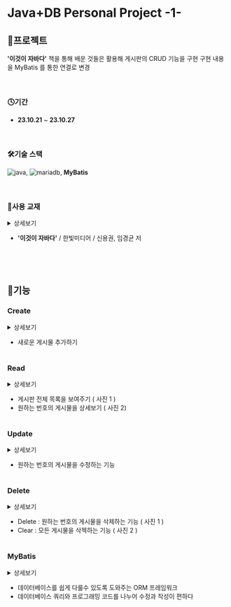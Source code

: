 # Java+DB Personal Project -1-

## 💾프로젝트

**'이것이 자바다'** 책을 통해 배운 것들은 활용해 게시판의 CRUD 기능을 구현
구현 내용을 MyBatis 를 통한 연결로 변경
<br><br><br>

### 🕓기간

- **23.10.21** ~ **23.10.27** <br><br><br>

### 🛠기술 스택

![java](https://img.shields.io/badge/Java-437291?style=for-the-badge&logo=openjdk&logoColor=white), 
![mariadb](https://img.shields.io/badge/mariadb-003545?style=for-the-badge&logo=mariadb&logoColor=white), **MyBatis**<br><br><br>

### 📔사용 교재



<details><summary>
   상세보기
</summary>
  <br>

![image](https://github.com/LMH9999/LMH_Java_Sprj/assets/145963633/1e7ff7fe-a688-4183-bf88-4d864fd81e10)

</details>

- **'이것이 자바다'** / 한빛미디어 / 신용권, 임경균 저

<br><br><br>

## 📝기능

### Create

<details><summary>
   상세보기
</summary>
  <br>

![image](https://github.com/LMH9999/LMH_Java_Sprj/assets/145963633/7d259269-ee5b-41de-b66c-cd660ba9644a)

```java
//새로운 게시물을 생성하는 메소드
    public void createBoard(String title, String content, String writer) {
        SqlSession session = sqlSessionFactory.openSession();
        BoardMapper mapper = session.getMapper(BoardMapper.class);
        Board board = new Board(title, content, writer);
        mapper.createBoard(board);

        //새로운 게시물 올리기 실행
        session.commit();
    }
```

```xml
<!-- 새로운 게시물을 추가하는 쿼리문 -->
    <insert id="createBoard" parameterType="Board">
        INSERT INTO boards (btitle, bcontent, bwriter, bdate)
        VALUES (#{btitle}, #{bcontent}, #{bwriter}, now())
    </insert>
```

</details>

* 새로운 게시물 추가하기<br><br>


### Read

<details><summary>
   상세보기
</summary>
  <br>

사진 1

![image](https://github.com/LMH9999/LMH_Java_Sprj/assets/145963633/cb12801b-bcbe-480a-8c48-b63732caacf6)

사진 2

![image](https://github.com/LMH9999/LMH_Java_Sprj/assets/145963633/53a365fe-e0e4-4fba-a60f-9471e2076c44)

```java
//데이터베이스에서 모든 게시물 목록을 가져오는 메소드
    public ArrayList<Board> getBoard() {
        SqlSession session = sqlSessionFactory.openSession();
        BoardMapper mapper = session.getMapper(BoardMapper.class);
        ArrayList<Board> boardList = mapper.getBoard();

        //쿼리문으로 불러온 게시물 목록을 리턴
        return boardList;
    }
```

```xml
<!--게시판 전체글 목록을 보여주기 위한 쿼리문 -->
    <select id="getBoard" resultType="Board">
        SELECT bno, btitle, bcontent, bwriter, bdate
        FROM boards
        ORDER BY bno DESC
    </select>
```

```java
//원하는 번호의 게시물을 상세보기 하기위한 메소드
    public Board readBoard(int no){
        SqlSession session = sqlSessionFactory.openSession();
        BoardMapper mapper = session.getMapper(BoardMapper.class);
        Board board = mapper.readBoard(no);

        //원하는 게시물 정보를 리턴
        return board;
    }
```

```xml
<!-- 특정 번호의 글을 불러와 보여주는 상세보기 쿼리문 -->
    <select id="readBoard" parameterType="Int" resultType="Board">
        SELECT bno, btitle, bcontent, bwriter, bdate
        FROM boards
        WHERE bno = #{bno}
    </select>
```


</details>

* 게시판 전체 목록을 보여주기 ( 사진 1 )
* 원하는 번호의 게시물을 상세보기 ( 사진 2) <br><br>


### Update

<details><summary>
   상세보기
</summary>
  <br>
  
![image](https://github.com/LMH9999/LMH_Java_Sprj/assets/145963633/fbbb9b33-3890-46b2-a16f-4103a8f86366)

```java
//원하는 게시물을 수정하는 메소드
    public void updateBoard(int bno, String title, String content, String writer) {
        SqlSession session = sqlSessionFactory.openSession();
        BoardMapper mapper = session.getMapper(BoardMapper.class);
        Board board = new Board(bno, title,content,writer);
        mapper.updateBoard(board);

        //게시물 수정 실행
        session.commit();
    }
```

```xml
<!-- 이미 있는 게시물을 수정하기 위한 쿼리문 -->
    <update id="updateBoard" parameterType="Board">
        UPDATE boards SET btitle=#{btitle}, bcontent=#{bcontent}, bwriter=#{bwriter}
        WHERE bno = #{bno}
    </update>
```


</details>

* 원하는 번호의 게시물을 수정하는 기능<br><br>


### Delete

<details><summary>
   상세보기
</summary>
  <br>

사진 1

![image](https://github.com/LMH9999/LMH_Java_Sprj/assets/145963633/58dbc94b-3198-42bc-8f0e-d39be450c4c6)

사진 2

![image](https://github.com/LMH9999/LMH_Java_Sprj/assets/145963633/092e3445-5ce5-4529-8bda-09e03602fbae)


```java
//원하는 게시물을 삭제하는 메소드
    public void deleteBoard(int bno) {
        SqlSession session = sqlSessionFactory.openSession();
        BoardMapper mapper = session.getMapper(BoardMapper.class);
        mapper.deleteBoard(bno);

        //게시물 삭제 실행
        session.commit();
    }
```

```xml
<!-- 특정 게시물을 삭제하기 위한 쿼리문 -->
    <delete id="deleteBoard" parameterType="int">
        DELETE FROM boards WHERE bno=#{bno}
    </delete>
```

```java
//게시물 전체를 삭제하는 메소드
    public void clearBoard(){
        SqlSession session = sqlSessionFactory.openSession();
        BoardMapper mapper = session.getMapper(BoardMapper.class);
        mapper.clearBoard();

        //게시물 전체 삭제 실행
        session.commit();
    }
```

```xml
<!-- 게시물 전체를 삭제하는 쿼리문 -->
    <delete id="clearBoard" parameterType="Board">
        delete from boards
    </delete>
```

</details>

* Delete : 원하는 번호의 게시물을 삭제하는 기능 ( 사진 1 )
* Clear : 모든 게시물을 삭젝하는 기능 ( 사진 2 ) <br><br>

### MyBatis

<details><summary>
   상세보기
</summary>
  <br>

```xml
<?xml version="1.0" encoding="UTF-8" ?>
<!DOCTYPE configuration
        PUBLIC "-//mybatis.org//DTD Config 3.0//EN"
        "http://mybatis.org/dtd/mybatis-3-config.dtd">
<configuration>
    <environments default="development">
        <environment id="development">
            <transactionManager type="JDBC"/>
            <dataSource type="POOLED">
                <!-- DB 설정 -->
                <property name="driver" value="org.mariadb.jdbc.Driver"/>
                <property name="url" value="jdbc:mariadb://127.0.0.1:3306/board_prj"/>
                <property name="username" value="root"/>
                <property name="password" value="12345"/>
            </dataSource>
        </environment>
    </environments>

    <mappers>
        <!-- Mapper 파일의 위치 -->
        <mapper resource="BoardMapper.xml"/>
    </mappers>

</configuration>
```

```xml
<?xml version="1.0" encoding="UTF-8" ?>
<!DOCTYPE mapper
        PUBLIC "-//mybatis.org//DTD Mapper 3.0//EN"
        "http://mybatis.org/dtd/mybatis-3-mapper.dtd">
<mapper namespace="BoardMapper">
    <!--게시판 전체글 목록을 보여주기 위한 쿼리문 -->
    <select id="getBoard" resultType="Board">
        SELECT bno, btitle, bcontent, bwriter, bdate
        FROM boards
        ORDER BY bno DESC
    </select>
    <!-- 새로운 게시물을 추가하는 쿼리문 -->
    <insert id="createBoard" parameterType="Board">
        INSERT INTO boards (btitle, bcontent, bwriter, bdate)
        VALUES (#{btitle}, #{bcontent}, #{bwriter}, now())
    </insert>
    <!-- 특정 번호의 글을 불러와 보여주는 상세보기 쿼리문 -->
    <select id="readBoard" parameterType="Int" resultType="Board">
        SELECT bno, btitle, bcontent, bwriter, bdate
        FROM boards
        WHERE bno = #{bno}
    </select>
    <!-- 이미 있는 게시물을 수정하기 위한 쿼리문 -->
    <update id="updateBoard" parameterType="Board">
        UPDATE boards SET btitle=#{btitle}, bcontent=#{bcontent}, bwriter=#{bwriter}
        WHERE bno = #{bno}
    </update>
    <!-- 특정 게시물을 삭제하기 위한 쿼리문 -->
    <delete id="deleteBoard" parameterType="int">
        DELETE FROM boards WHERE bno=#{bno}
    </delete>
    <!-- 게시물 전체를 삭제하는 쿼리문 -->
    <delete id="clearBoard" parameterType="Board">
        delete from boards
    </delete>
</mapper>
```

</details>

* 데이터베이스를 쉽게 다룰수 있도록 도와주는 ORM 프레임워크
* 데이터베이스 쿼리와 프로그래밍 코드를 나누어 수정과 작성이 편하다 <br><br>

